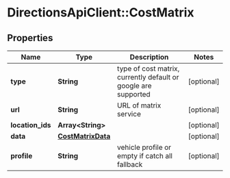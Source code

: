 # DirectionsApiClient::CostMatrix

## Properties
Name | Type | Description | Notes
------------ | ------------- | ------------- | -------------
**type** | **String** | type of cost matrix, currently default or google are supported | [optional] 
**url** | **String** | URL of matrix service | [optional] 
**location_ids** | **Array&lt;String&gt;** |  | [optional] 
**data** | [**CostMatrixData**](CostMatrixData.md) |  | [optional] 
**profile** | **String** | vehicle profile or empty if catch all fallback | [optional] 


